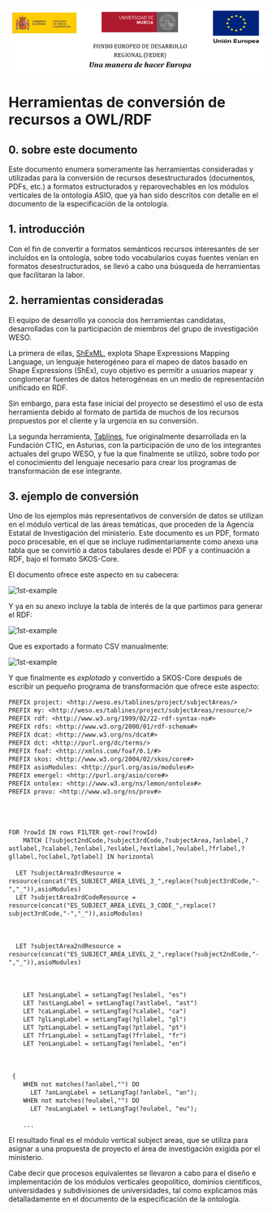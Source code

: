 ![](./images/logos_feder.png)

# Herramientas de conversión de recursos a OWL/RDF

## 0. sobre este documento

Este documento enumera someramente las herramientas consideradas y utilizadas para la conversión de recursos desestructurados (documentos, PDFs, etc.) a formatos estructurados y reparovechables en los módulos verticales de la ontología ASIO, que ya han sido descritos con detalle en el documento de la especificación de la ontología.

## 1. introducción

Con el fin de convertir a formatos semánticos recursos interesantes de ser incluídos en la ontología, sobre todo vocabularios cuyas fuentes venían en formatos desestructurados, se llevó a cabo una búsqueda de herramientas que facilitaran la labor.

## 2. herramientas consideradas

El equipo de desarrollo ya conocía dos herramientas candidatas, desarrolladas con la participación de  miembros del grupo de investigación WESO.

La primera de ellas, [ShExML](http://shexml.herminiogarcia.com/), explota Shape Expressions Mapping Language, un lenguaje heterogéneo para el mapeo de datos basado en Shape Expressions (ShEx), cuyo objetivo es permitir a usuarios mapear y conglomerar fuentes de datos heterogéneas en un medio de representación unificado en RDF.

Sin embargo, para esta fase inicial del proyecto se desestimó el uso de esta herramienta debido al formato de partida de muchos de los recursos propuestos por el cliente y la urgencia en su conversión.

La segunda herramienta, [Tablines](https://bitbucket.org/alfonso_noriega/tablines/src/default/), fue originalmente desarrollada en la Fundación CTIC, en Asturias, con la participación de uno de los integrantes actuales del grupo WESO, y fue la que finalmente se utilizó, sobre todo por el conocimiento del lenguaje necesario para crear los programas de transformación de ese integrante.

## 3. ejemplo de conversión

Uno de los ejemplos más representativos de conversión de datos se utilizan en el módulo vertical de las áreas temáticas, que proceden de la Agencia Estatal de Investigación del ministerio. Este documento es un PDF, formato poco procesable, en el que se incluye rudimentariamente como anexo una tabla que se convirtió a datos tabulares desde el PDF y a continuación a RDF, bajo el formato SKOS-Core.

El documento ofrece este aspecto en su cabecera:

![1st-example](./images/areas-tematicas-1.png)



Y ya en su anexo incluye la tabla de interés de la que partimos para generar el RDF:

![1st-example](./images/areas-tematicas-2.png)



Que es exportado a formato CSV manualmente:

![1st-example](./images/areas-tematicas-3.png)



Y que finalmente es *explotado* y convertido a SKOS-Core después de escribir un pequeño programa de transformación que ofrece este aspecto:



```
PREFIX project: <http://weso.es/tablines/project/subjectAreas/>
PREFIX my: <http://weso.es/tablines/project/subjectAreas/resource/>
PREFIX rdf: <http://www.w3.org/1999/02/22-rdf-syntax-ns#>
PREFIX rdfs: <http://www.w3.org/2000/01/rdf-schema#>
PREFIX dcat: <http://www.w3.org/ns/dcat#>
PREFIX dct: <http://purl.org/dc/terms/>
PREFIX foaf: <http://xmlns.com/foaf/0.1/#>
PREFIX skos: <http://www.w3.org/2004/02/skos/core#>
PREFIX asioModules: <http://purl.org/asio/modules#> 
PREFIX emergel: <http://purl.org/asio/core#>
PREFIX ontolex: <http://www.w3.org/ns/lemon/ontolex#>
PREFIX provo: <http://www.w3.org/ns/prov#>

 


FOR ?rowId IN rows FILTER get-row(?rowId)
    MATCH [?subject2ndCode,?subject3rdCode,?subjectArea,?anlabel,?astlabel,?calabel,?enlabel,?eslabel,?extlabel,?eulabel,?frlabel,?gllabel,?oclabel,?ptlabel] IN horizontal 
    
  LET ?subjectArea3rdResource = resource(concat("ES_SUBJECT_AREA_LEVEL_3_",replace(?subject3rdCode,"-","_")),asioModules)
  LET ?subjectArea3rdCodeResource = resource(concat("ES_SUBJECT_AREA_LEVEL_3_CODE_",replace(?subject3rdCode,"-","_")),asioModules)

 

  LET ?subjectArea2ndResource = resource(concat("ES_SUBJECT_AREA_LEVEL_2_",replace(?subject2ndCode,"-","_")),asioModules)

 

    LET ?esLangLabel = setLangTag(?eslabel, "es")
    LET ?astLangLabel = setLangTag(?astlabel, "ast")
    LET ?caLangLabel = setLangTag(?calabel, "ca")
    LET ?glLangLabel = setLangTag(?gllabel, "gl")
    LET ?ptLangLabel = setLangTag(?ptlabel, "pt")
    LET ?frLangLabel = setLangTag(?frlabel, "fr")
    LET ?enLangLabel = setLangTag(?enlabel, "en")

 

 { 
    WHEN not matches(?anlabel,"") DO
      LET ?anLangLabel = setLangTag(?anlabel, "an");
    WHEN not matches(?eulabel,"") DO
      LET ?euLangLabel = setLangTag(?eulabel, "eu");
      
    ...
```



El resultado final es el módulo vertical subject areas, que se utiliza para asignar a una propuesta de proyecto el área de investigación exigida por el ministerio.

Cabe decir que procesos equivalentes se llevaron a cabo para el diseño e implementación de los módulos verticales geopolítico, dominios científicos, universidades y subdivisiones de universidades, tal como explicamos más detalladamente en el documento de la especificación de la ontología.